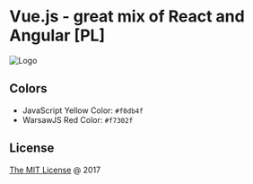# Vue.js - great mix of React and Angular [PL]

![Logo](./vendors/shower-warsawjs/images/logo-white-400x400.jpg)

## Colors

* JavaScript Yellow Color: `#f0db4f`
* WarsawJS Red Color: `#f7302f`

## License

[The MIT License](http://en.wikipedia.org/wiki/MIT_License) @ 2017
